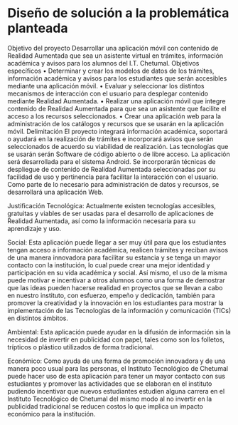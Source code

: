 # Diseño de solución a la problemática planteada

Objetivo del proyecto
Desarrollar una aplicación móvil con contenido de Realidad Aumentada que sea un asistente virtual en trámites, información académica y avisos para los alumnos del I.T. Chetumal.
Objetivos específicos
•	Determinar y crear los modelos de datos de los trámites, información académica y avisos para los estudiantes que serán accesibles mediante una aplicación móvil.
•	Evaluar y seleccionar los distintos mecanismos de interacción con el usuario para desplegar contenido mediante Realidad Aumentada.
•	Realizar una aplicación móvil que integre contenido de Realidad Aumentada para que sea un asistente que facilite el acceso a los recursos seleccionados.
•	Crear una aplicación web para la administración de los catálogos y recursos que se usarán en la aplicación móvil.
Delimitación
El proyecto integrará información académica, soportará o ayudará en la realización de trámites e incorporará avisos que serán seleccionados de acuerdo su viabilidad de realización. Las tecnologías que se usarán serán Software de código abierto o de libre acceso. La aplicación será desarrollada para el sistema Android. Se incorporarán técnicas de despliegue de contenido de Realidad Aumentada seleccionadas por su facilidad de uso y pertinencia para facilitar la interacción con el usuario. Como parte de lo necesario para administración de datos y recursos, se desarrollará una aplicación Web.


Justificación
Tecnológica: 
Actualmente existen tecnologías accesibles, gratuitas y viables de ser usadas para el desarrollo de aplicaciones de Realidad Aumentada, así como la información necesaria para su aprendizaje y uso. 

Social:
Esta aplicación puede llegar a ser muy útil para que los estudiantes tengan acceso a información académica, realicen trámites y reciban avisos de una manera innovadora para facilitar su estancia y se tenga un mayor contacto con la institución, lo cual puede crear una mejor identidad y participación en su vida académica y social.
Así mismo, el uso de la misma puede motivar e incentivar a otros alumnos como una forma de demostrar que las ideas pueden hacerse realidad en proyectos que se llevan a cabo en nuestro instituto, con esfuerzo, empeño y dedicación, también para promover la creatividad y la innovación en los estudiantes para mostrar la implementación de las Tecnologías de la información y comunicación (TICs) en distintos ámbitos.

Ambiental:
Esta aplicación puede ayudar en la difusión de información sin la necesidad de invertir en publicidad con papel, tales como son los folletos, trípticos o plástico utilizados de forma tradicional.

Económico:
Como ayuda de una forma de promoción innovadora y de una manera poco usual para las personas, el Instituto Tecnológico de Chetumal puede hacer uso de esta aplicación para tener un mayor contacto con sus estudiantes y promover las actividades que se elaboran en el instituto pudiendo incentivar que nuevos estudiantes estudien alguna carrera en el Instituto Tecnológico de Chetumal del mismo modo al no invertir en la publicidad tradicional se reducen costos lo que implica un impacto económico para la institución.


